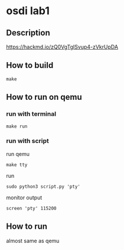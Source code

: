 # osdi lab1
## Description
https://hackmd.io/zQ0VgTgISvup4-zVkrUpDA
## How to build
```
make
```
## How to run on qemu
### run with terminal
```
make run
```
### run with script
run qemu
```
make tty
```
run
```
sudo python3 script.py 'pty'
```
monitor output
```
screen 'pty' 115200
```
## How to run
almost same as qemu